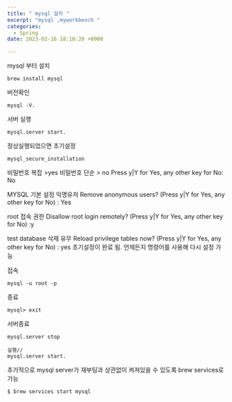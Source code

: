 ```yaml
---
title: " mysql 설치 "
excerpt: "mysql ,myworkbench "
categories:
  - Spring
date: 2023-02-16 18:10:20 +0900

---
```


mysql 부터 설치

    brew install mysql


버전확인

    mysql -V. 

서버 실행 

    mysql.server start. 


정상실행되었으면 초기설정

    mysql_secure_installation

비밀번호 복잡 >yes 비밀번호 단순 > no
Press y|Y for Yes, any other key for No:  No

MYSQL 기본 설정 익명유저 
Remove anonymous users? (Press y|Y for Yes, any other key for No) :  Yes

root 접속 권한
Disallow root login remotely? (Press y|Y for Yes, any other key for No) :y

test database 삭제 유무
Reload privilege tables now? (Press y|Y for Yes, any other key for No) : yes
초기설정이 완료 됨. 언제든지 명령어를 사용해 다시 설정 가능

접속

    mysql -u root -p

종료 

    mysql> exit


서버종료

    mysql.server stop

    실행// 
    mysql.server start. 


추가적으로 mysql server가 재부팅과 상관없이 켜져있을 수 있도록 brew services로 가능 


    $ brew services start mysql
